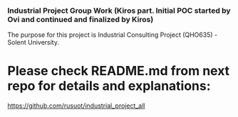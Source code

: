 ### Industrial Project Group Work (Kiros part. Initial POC started by Ovi and continued and finalized by Kiros)
The purpose for this project is Industrial Consulting Project (QHO635) - Solent University.

# Please check README.md from next repo for details and explanations:
https://github.com/rusuot/industrial_project_all








